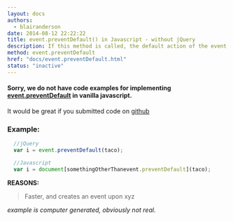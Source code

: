 ```yaml
---
layout: docs
authors:
  - blairanderson
date: 2014-08-12 22:22:22
title: event.preventDefault() in Javascript - without jQuery
description: If this method is called, the default action of the event will not be triggered.
method: event.preventDefault
href: "docs/event.preventDefault.html"
status: "inactive"
---
```


#### Sorry, we do not have code examples for implementing [event.preventDefault](http://api.jquery.com/event.preventDefault/) in vanilla javascript.

It would be great if you submitted code on [github](https://github.com/blairanderson/without-jquery/blob/master/docs/event.preventDefault.md)

### Example:

```javascript
  //jQuery
  var i = event.preventDefault(taco);

  //Javascript
  var i = document[somethingOtherThanevent.preventDefault](taco);

```

**REASONS:**
> Faster, and creates an event upon xyz

*example is computer generated, obviously not real.*
